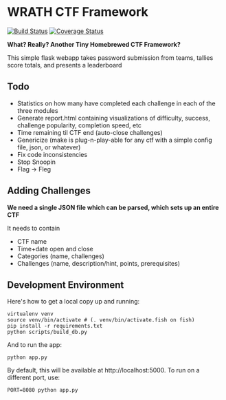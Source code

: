WRATH CTF Framework
===================

[![Build Status](https://travis-ci.org/DeltaHeavy/wrath-ctf-framework.svg?branch=master)](https://travis-ci.org/DeltaHeavy/wrath-ctf-framework)
[![Coverage Status](https://coveralls.io/repos/github/DeltaHeavy/wrath-ctf-framework/badge.svg?branch=master)](https://coveralls.io/github/DeltaHeavy/wrath-ctf-framework?branch=master)

**What? Really? Another Tiny Homebrewed CTF Framework?**

This simple flask webapp takes password submission from teams, tallies score totals, and presents a leaderboard

Todo
----
* Statistics on how many have completed each challenge in each of the three modules
* Generate report.html containing visualizations of difficulty, success, challenge popularity, completion speed, etc
* Time remaining til CTF end (auto-close challenges)
* Genericize (make is plug-n-play-able for any ctf with a simple config file, json, or whatever)
* Fix code inconsistencies
* Stop Snoopin
* Flag -> Fleg

Adding Challenges
-----------------

**We need a single JSON file which can be parsed, which sets up an entire CTF**

It needs to contain
* CTF name
* Time+date open and close
* Categories (name, challenges)
* Challenges (name, description/hint, points, prerequisites)

Development Environment
-----------------------

Here's how to get a local copy up and running:

```
virtualenv venv
source venv/bin/activate # (. venv/bin/activate.fish on fish)
pip install -r requirements.txt
python scripts/build_db.py
```

And to run the app:

`python app.py`

By default, this will be available at http://localhost:5000. To run on a
different port, use:

`PORT=8080 python app.py`

